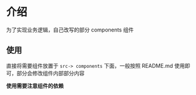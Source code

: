 # 介绍

为了实现业务逻辑，自己改写的部分 components 组件

## 使用

直接将需要组件放置于 `src-> components` 下面，一般按照 README.md 使用即可，部分会修改组件内部部分内容

**使用需要注意组件的依赖**